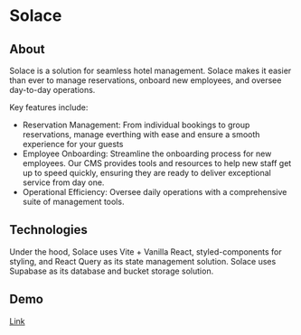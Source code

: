 # Solace

## About

Solace is a solution for seamless hotel management. Solace makes it easier than ever to manage reservations, onboard new employees, and oversee day-to-day operations.

Key features include:

- Reservation Management: From individual bookings to group reservations, manage everthing with ease and ensure a smooth experience for your guests
- Employee Onboarding: Streamline the onboarding process for new employees. Our CMS provides tools and resources to help new staff get up to speed quickly, ensuring they are ready to deliver exceptional service from day one.
- Operational Efficiency: Oversee daily operations with a comprehensive suite of management tools.

## Technologies

Under the hood, Solace uses Vite + Vanilla React, styled-components for styling, and React Query as its state management solution. Solace uses Supabase as its database and bucket storage solution.

## Demo

[Link](https://main--cms-solace.netlify.app/)
